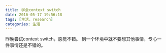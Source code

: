 ```yaml
---
title: 学会context switch
date: 2016-05-17 19:56:18
tags: [生活，research]
categories: 生活
---
```

昨晚尝试context switch，感觉不错。
到一个环境中就不要想其他事情，专心一件事情还是不错的。
